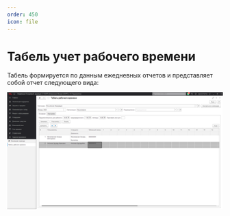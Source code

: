 ```yaml
---
order: 450
icon: file
---
```


# Табель учет рабочего времени

Табель формируется по данным ежедневных отчетов и представляет собой отчет следующего вида:

![01_Табель](static/01_Табель.png)